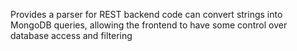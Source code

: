 Provides a parser for REST backend code can convert strings into MongoDB queries, allowing the frontend to have some control over database access and filtering
